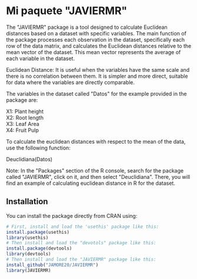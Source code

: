 # Mi paquete "JAVIERMR"

The "JAVIERMR" package is a tool designed to calculate Euclidean distances based on a dataset with specific variables. The main function of the package processes each observation in the dataset, specifically each row of the data matrix, and calculates the Euclidean distances relative to the mean vector of the dataset. This mean vector represents the average of each variable in the dataset. 

Euclidean Distance: It is useful when the variables have the same scale and there is no correlation between them. It is simpler and more direct, suitable for data where the variables are directly comparable.

The variables in the dataset called "Datos" for the example provided in the package are:

X1: Plant height  
X2: Root length  
X3: Leaf Area  
X4: Fruit Pulp

To calculate the euclidean distances with respect to the mean of the data, use the following function:

Deuclidiana(Datos)

Note: In the "Packages" section of the R console, search for the package called "JAVIERMR", click on it, and then select "Deuclidiana". There, you will find an example of calculating euclidean distance in R for the dataset.


## Installation

You can install the package directly from CRAN using:

```r
# First, install and load the 'usethis' package like this:
install.package(usethis)
library(usethis)
# Then install and load the "devotols" package like this:
install.package(devtools)
library(devtools)
# Then install and load the "JAVIERMR" package like this:
install_github("JAMORE20/JAVIERMR")
library(JAVIERMR)
